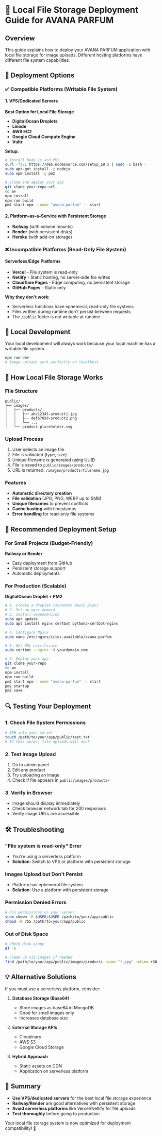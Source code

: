 # 📁 Local File Storage Deployment Guide for AVANA PARFUM

## Overview
This guide explains how to deploy your AVANA PARFUM application with local file storage for image uploads. Different hosting platforms have different file system capabilities.

## 🚀 Deployment Options

### ✅ **Compatible Platforms (Writable File System)**

#### 1. VPS/Dedicated Servers
**Best Option for Local File Storage**
- **DigitalOcean Droplets**
- **Linode**
- **AWS EC2**
- **Google Cloud Compute Engine**
- **Vultr**

**Setup:**
```bash
# Install Node.js and PM2
curl -fsSL https://deb.nodesource.com/setup_18.x | sudo -E bash -
sudo apt-get install -y nodejs
sudo npm install -g pm2

# Clone and deploy your app
git clone your-repo-url
cd av
npm install
npm run build
pm2 start npm --name "avana-parfum" -- start
```

#### 2. Platform-as-a-Service with Persistent Storage
- **Railway** (with volume mounts)
- **Render** (with persistent disks)
- **Heroku** (with add-on storage)

### ❌ **Incompatible Platforms (Read-Only File System)**

#### Serverless/Edge Platforms
- **Vercel** - File system is read-only
- **Netlify** - Static hosting, no server-side file writes
- **Cloudflare Pages** - Edge computing, no persistent storage
- **GitHub Pages** - Static only

**Why they don't work:**
- Serverless functions have ephemeral, read-only file systems
- Files written during runtime don't persist between requests
- The `/public` folder is not writable at runtime

## 🔧 Local Development
Your local development will always work because your local machine has a writable file system.

```bash
npm run dev
# Image uploads work perfectly on localhost
```

## 📂 How Local File Storage Works

### File Structure
```
public/
├── images/
│   ├── products/
│   │   ├── abc12345-product1.jpg
│   │   ├── def67890-product2.png
│   │   └── ...
│   └── product-placeholder.svg
```

### Upload Process
1. User selects an image file
2. File is validated (type, size)
3. Unique filename is generated using UUID
4. File is saved to `public/images/products/`
5. URL is returned: `/images/products/filename.jpg`

### Features
- **Automatic directory creation**
- **File validation** (JPG, PNG, WEBP up to 5MB)
- **Unique filenames** to prevent conflicts
- **Cache busting** with timestamps
- **Error handling** for read-only file systems

## 🚀 Recommended Deployment Setup

### For Small Projects (Budget-Friendly)
**Railway or Render**
- Easy deployment from GitHub
- Persistent storage support
- Automatic deployments

### For Production (Scalable)
**DigitalOcean Droplet + PM2**
```bash
# 1. Create a droplet ($5/month Basic plan)
# 2. Set up your domain
# 3. Install dependencies
sudo apt update
sudo apt install nginx certbot python3-certbot-nginx

# 4. Configure Nginx
sudo nano /etc/nginx/sites-available/avana-parfum

# 5. Get SSL certificate
sudo certbot --nginx -d yourdomain.com

# 6. Deploy your app
git clone your-repo
cd av
npm install
npm run build
pm2 start npm --name "avana-parfum" -- start
pm2 startup
pm2 save
```

## 🔍 Testing Your Deployment

### 1. Check File System Permissions
```bash
# SSH into your server
touch /path/to/your/app/public/test.txt
# If this works, file uploads will work
```

### 2. Test Image Upload
1. Go to admin panel
2. Edit any product
3. Try uploading an image
4. Check if file appears in `public/images/products/`

### 3. Verify in Browser
- Image should display immediately
- Check browser network tab for 200 responses
- Verify image URLs are accessible

## 🛠️ Troubleshooting

### "File system is read-only" Error
- You're using a serverless platform
- **Solution:** Switch to VPS or platform with persistent storage

### Images Upload but Don't Persist
- Platform has ephemeral file system
- **Solution:** Use a platform with persistent storage

### Permission Denied Errors
```bash
# Fix permissions on your server
sudo chown -R $USER:$USER /path/to/your/app/public
chmod -R 755 /path/to/your/app/public
```

### Out of Disk Space
```bash
# Check disk usage
df -h

# Clean up old images if needed
find /path/to/your/app/public/images/products -name "*.jpg" -mtime +30 -delete
```

## 💡 Alternative Solutions

If you must use a serverless platform, consider:

1. **Database Storage (Base64)**
   - Store images as base64 in MongoDB
   - Good for small images only
   - Increases database size

2. **External Storage APIs**
   - Cloudinary
   - AWS S3
   - Google Cloud Storage

3. **Hybrid Approach**
   - Static assets on CDN
   - Application on serverless platform

## 🎯 Summary

- **Use VPS/dedicated servers** for the best local file storage experience
- **Railway/Render** are good alternatives with persistent storage
- **Avoid serverless platforms** like Vercel/Netlify for file uploads
- **Test thoroughly** before going to production

Your local file storage system is now optimized for deployment compatibility! 🚀 